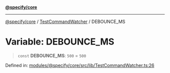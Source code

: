 [**@specify/core**](../../README.md)

***

[@specify/core](../../modules.md) / [TestCommandWatcher](../README.md) / DEBOUNCE\_MS

# Variable: DEBOUNCE\_MS

> `const` **DEBOUNCE\_MS**: `500` = `500`

Defined in: [modules/@specify/core/src/lib/TestCommandWatcher.ts:26](https://github.com/specify-bdd/specify-core/blob/0a7f6fafd35930be20c578f6e33aa9f389b32224/modules/@specify/core/src/lib/TestCommandWatcher.ts#L26)
